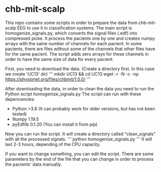 # chb-mit-scalp

This repo contains some scripts in order to prepare the data from chb-mit-scalp EEG to use it in classification systems.
The main script is homogenize_signals.py, which converts the signal files (.edf) into compressed picke.
It process the pacients one by one and creates numpy arrays with the same number of channels for each pacient.
In some pacients, there are files without some of the channels that other files have for the same pacient. The script
adds zero arrays for these channels in order to have the same size of data for every pacient.

First, you need to download the data. (Create a directory first. In this case we create 'UC13' dir)
'''
mkdir UC13 && cd UC13
wget -r -N -c -np https://physionet.org/files/chbmit/1.0.0/
'''

After downloading the data, in order to clean the data you need to run the Python script homogenize_signals.py
The script can run with these depencencies:
- Python >3.8  (It can probably work for older versions, but has not been tested)
- Numpy 1.19.5
- pyEdflib 0.1.20 (You can install it from pip)

Now you can run the script. It will create a directory called "clean_signals" with all the processed signals.
'''
python homogenize_signals.py
'''
It will last 2-3 hours, depending of the CPU capacity.

If you want to change something, you can edit the script. 
There are some parameters by the end of the file that you can change in order to process the pacients' data manually.
